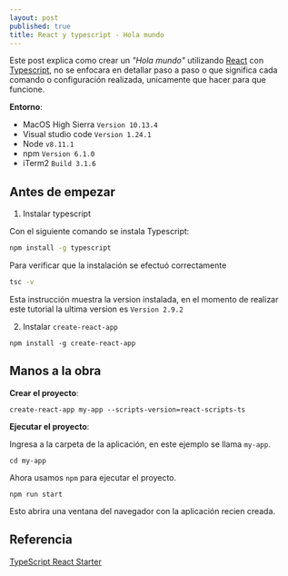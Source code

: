 ```yaml
---
layout: post
published: true
title: React y typescript - Hola mundo
---
```


Este post explica como crear un *"Hola mundo"* utilizando [React](https://reactjs.org/) con [Typescript](https://www.typescriptlang.org/), no se enfocara en detallar paso a paso o que significa cada comando o configuración realizada, unicamente que hacer para que funcione.

**Entorno**:
  - MacOS High Sierra `Version 10.13.4`
  - Visual studio code `Version 1.24.1`
  - Node `v8.11.1`
  - npm `Version 6.1.0`
  - iTerm2 `Build 3.1.6`

## Antes de empezar

  1. Instalar typescript

Con el siguiente comando se instala Typescript:

```bash
npm install -g typescript
```

Para verificar que la instalación se efectuó correctamente

```bash
tsc -v
```

Esta instrucción muestra la version instalada, en el momento de realizar este tutorial la ultima version es `Version 2.9.2`

  2. Instalar `create-react-app`

```
npm install -g create-react-app
```

## Manos a la obra

**Crear el proyecto**:

```
create-react-app my-app --scripts-version=react-scripts-ts
```

**Ejecutar el proyecto**:

Ingresa a la carpeta de la aplicación, en este ejemplo se llama `my-app`.

```
cd my-app
```

Ahora usamos `npm` para ejecutar el proyecto.

```
npm run start
```

Esto abrira una ventana del navegador con la aplicación recien creada.

## Referencia

[TypeScript React Starter](https://github.com/Microsoft/TypeScript-React-Starter)
